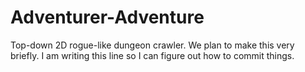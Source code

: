 # Adventurer-Adventure
Top-down 2D rogue-like dungeon crawler. We plan to make this very briefly.
I am writing this line so I can figure out how to commit things.
